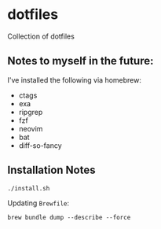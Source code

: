 # dotfiles
Collection of dotfiles

## Notes to myself in the future:

I've installed the following via homebrew:

* ctags
* exa
* ripgrep
* fzf
* neovim
* bat
* diff-so-fancy


## Installation Notes

```
./install.sh
```

Updating `Brewfile`:

```
brew bundle dump --describe --force
```
